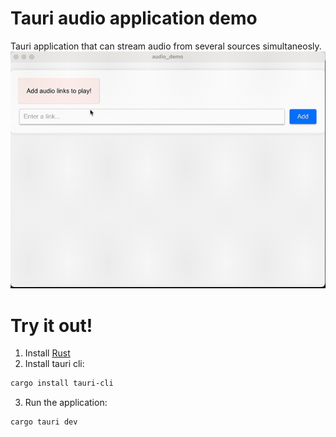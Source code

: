 # Tauri audio application demo
Tauri application that can stream audio from several sources simultaneosly.
![application usage gif](./sample.gif)

# Try it out!

1. Install [Rust](https://rustup.rs/)
2. Install tauri cli:
```bash
cargo install tauri-cli
```
3. Run the application:
```bash
cargo tauri dev
```